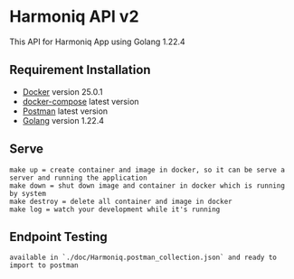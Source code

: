 
# Harmoniq API v2

This API for Harmoniq App using Golang 1.22.4


## Requirement Installation

- [Docker](https://docs.docker.com/engine/install/) version 25.0.1
- [docker-compose](https://docs.docker.com/compose/) latest version
- [Postman](https://www.postman.com/) latest version
- [Golang](https://go.dev/doc/install) version 1.22.4


## Serve
    make up = create container and image in docker, so it can be serve a server and running the application
    make down = shut down image and container in docker which is running by system
    make destroy = delete all container and image in docker
    make log = watch your development while it's running
## Endpoint Testing
    available in `./doc/Harmoniq.postman_collection.json` and ready to import to postman
